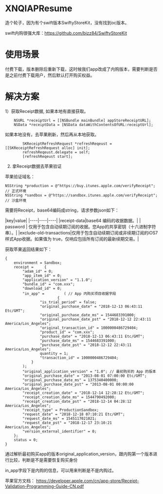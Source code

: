 # XNQIAPResume

造个轮子，因为有个swift版本SwiftyStoreKit，没有找到oc版本。

swift内购很强大库：https://github.com/bizz84/SwiftyStoreKit

# 使用场景
付费下载，版本删除后重新下载，这时候我们app改成了内购版本，需要判断是否是之前付费下载用户，然后默认打开购买权益。

# 解决方案

1）获取Receipt数据, 如果本地有直接获取。

```
    NSURL *receiptUrl = [[NSBundle mainBundle] appStoreReceiptURL];
    NSData *receiptData = [NSData dataWithContentsOfURL:receiptUrl];
```

如果本地没有，去苹果刷新，然后再从本地获取。 

```
        SKReceiptRefreshRequest *refreshReqeust = [[SKReceiptRefreshRequest alloc] init];
        refreshReqeust.delegate = self;
        [refreshReqeust start];
```

2) 拿Receipt数据去苹果验证

苹果验证域名：

```
NSString *production = @"https://buy.itunes.apple.com/verifyReceipt"; // 正式环境
NSString *sandbox = @"https://sandbox.itunes.apple.com/verifyReceipt"; // 沙盒环境
```
需要将Receipt，base64编码成string，请求参数json如下：

|key|value|
|----|----|----|
|receipt-data|base64 编码的收据数据。|
| password | 仅用于包含自动续期订阅的收据。您App的共享密钥（十六进制字符串）。|
|exclude-old-transactions|仅用于包含自动续期订阅或非续期订阅的iOS7样式App收据。如果值为 true，仅响应包括所有订阅的最新续期交易。|

获取苹果返回结果如下：

```
{
    environment = Sandbox;
    receipt =     {
        "adam_id" = 0;
        "app_item_id" = 0;
        "application_version" = "1.1.0";
        "bundle_id" = "com.xxx";
        "download_id" = 0;
        "in_app" =         ( // App 内购买项目收据字段
                        {
                "is_trial_period" = false;
                "original_purchase_date" = "2018-12-13 06:43:11 Etc/GMT";
                "original_purchase_date_ms" = 1544683391000;
                "original_purchase_date_pst" = "2018-12-12 22:43:11 America/Los_Angeles";
                "original_transaction_id" = 1000000486729404;
                "product_id" = "com.xxx";
                "purchase_date" = "2018-12-13 06:43:11 Etc/GMT";
                "purchase_date_ms" = 1544683391000;
                "purchase_date_pst" = "2018-12-12 22:43:11 America/Los_Angeles";
                quantity = 1;
                "transaction_id" = 1000000486729404;
            }
        );
        "original_application_version" = "1.0"; // 最初购买的 App 的版本
        "original_purchase_date" = "2013-08-01 07:00:00 Etc/GMT";
        "original_purchase_date_ms" = 1375340400000;
        "original_purchase_date_pst" = "2013-08-01 00:00:00 America/Los_Angeles";
        "receipt_creation_date" = "2018-12-14 12:28:12 Etc/GMT";
        "receipt_creation_date_ms" = 1544790492000;
        "receipt_creation_date_pst" = "2018-12-14 04:28:12 America/Los_Angeles";
        "receipt_type" = ProductionSandbox;
        "request_date" = "2018-12-18 07:10:21 Etc/GMT";
        "request_date_ms" = 1545117021021;
        "request_date_pst" = "2018-12-17 23:10:21 America/Los_Angeles";
        "version_external_identifier" = 0;
    };
    status = 0;
}
```

通过解析最初购买app的版本original\_application_version，跟内购第一个版本进行比较，判断是不是需要恢复购买身份

in_app字段下是内购的信息，可以用来判断是不是内购过。


苹果官方文档：
https://developer.apple.com/cn/app-store/Receipt-Validation-Programming-Guide-CN.pdf
